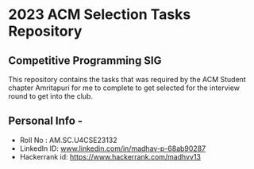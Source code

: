 # 2023 ACM Selection Tasks Repository 

## Competitive Programming SIG
This repository contains the tasks that was required by the ACM Student chapter Amritapuri for me to complete to get selected for the interview round to get into the club. 

## Personal Info - 

* Roll No : AM.SC.U4CSE23132
* LinkedIn ID: www.linkedin.com/in/madhav-p-68ab90287
* Hackerrank id: https://www.hackerrank.com/madhvv13
